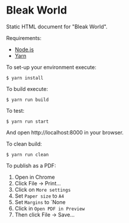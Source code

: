 # Bleak World

Static HTML document for "Bleak World".

Requirements:

  * [Node.js](http://nodejs.org/)
  * [Yarn](https://yarnpkg.com/)

To set-up your environment execute:

    $ yarn install

To build execute:

    $ yarn run build

To test:

    $ yarn run start

And open http://localhost:8000 in your browser.

To clean build:

    $ yarn run clean

To publish as a PDF:

 1. Open in Chrome
 2. Click File -> Print...
 3. Click on `More settings`
 4. Set `Paper size` to `A4`
 5. Set `Margins` to `None
 6. Click in `Open PDF in Preview`
 7. Then click File -> Save...
